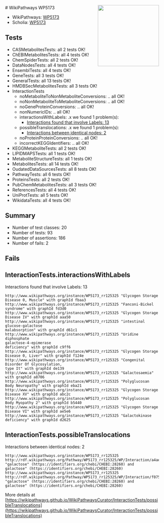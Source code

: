 <img style="float: right; width: 200px" src="https://upload.wikimedia.org/wikipedia/commons/thumb/8/83/Wplogo_with_text_500.png/640px-Wplogo_with_text_500.png" />
# WikiPathways WP5173

* WikiPathways: [WP5173](https://wikipathways.org/pathways/WP5173)
* Scholia: [WP5173](https://scholia.toolforge.org/wikipathways/WP5173)
## Tests
* CASMetabolitesTests: all 2 tests OK!
* ChEBIMetabolitesTests: all 4 tests OK!
* ChemSpiderTests: all 2 tests OK!
* DataNodesTests: all 4 tests OK!
* EnsemblTests: all 4 tests OK!
* GeneTests: all 3 tests OK!
* GeneralTests: all 13 tests OK!
* HMDBSecMetabolitesTests: all 3 tests OK!
* InteractionTests
    * noMetaboliteToNonMetaboliteConversions: .. all OK!
    * noNonMetaboliteToMetaboliteConversions: .. all OK!
    * noGeneProteinConversions: .. all OK!
    * nonNumericIDs: .. all OK!
    * interactionsWithLabels: .x we found 1 problem(s):
        * [Interactions found that involve Labels: 13](#fe97a8bb)
    * possibleTranslocations: .x we found 1 problem(s):
        * [Interactions between identical nodes: 2](#1c118207)
    * noProteinProteinConversions: .. all OK!
    * incorrectKEGGIdentifiers: .. all OK!
* KEGGMetaboliteTests: all 2 tests OK!
* LIPIDMAPSTests: all 1 tests OK!
* MetaboliteStructureTests: all 1 tests OK!
* MetabolitesTests: all 14 tests OK!
* OudatedDataSourcesTests: all 8 tests OK!
* PathwayTests: all 6 tests OK!
* ProteinsTests: all 2 tests OK!
* PubChemMetabolitesTests: all 3 tests OK!
* ReferencesTests: all 4 tests OK!
* UniProtTests: all 5 tests OK!
* WikidataTests: all 4 tests OK!


## Summary

* Number of test classes: 20
* Number of tests: 93
* Number of assertions: 186
* Number of fails: 2

## Fails

<a name="fe97a8bb" />

## InteractionTests.interactionsWithLabels

Interactions found that involve Labels: 13
```
http://www.wikipathways.org/instance/WP5173_rr125325 "Glycogen Storage Disease 0, Muscle" with graphId fbaa3
http://www.wikipathways.org/instance/WP5173_rr125325 "Fanconi-Bickel syndrome" with graphId fd3d0
http://www.wikipathways.org/instance/WP5173_rr125325 "Glycogen Storage 
Disease IV" with graphId aaa50
http://www.wikipathways.org/instance/WP5173_rr125325 "intestinal glucose-galactose 
malabsorption" with graphId d61c1
http://www.wikipathways.org/instance/WP5173_rr125325 "Uridine diphosphate 
galactose-4-epimerase 
deficiency" with graphId c9ff6
http://www.wikipathways.org/instance/WP5173_rr125325 "Glycogen Storage Disease 0, Liver" with graphId f124e
http://www.wikipathways.org/instance/WP5173_rr125325 "Congenital Disorder Of Glycosylation, 
type It" with graphId de139
http://www.wikipathways.org/instance/WP5173_rr125325 "Galactosaemia" with graphId a8706
http://www.wikipathways.org/instance/WP5173_rr125325 "Polyglucosan Body Neuropathy" with graphId eba21
http://www.wikipathways.org/instance/WP5173_rr125325 "Glycogen Storage Disease XV" with graphId abc2c
http://www.wikipathways.org/instance/WP5173_rr125325 "Polyglucosan Body Myopathy 2" with graphId b5440
http://www.wikipathways.org/instance/WP5173_rr125325 "Glycogen Storage 
Disease VI" with graphId ae5e6
http://www.wikipathways.org/instance/WP5173_rr125325 "Galactokinase deficiency" with graphId d2625
```

<a name="1c118207" />

## InteractionTests.possibleTranslocations

Interactions between identical nodes: 2
```
http://www.wikipathways.org/instance/WP5173_rr125325 http://rdf.wikipathways.org/Pathway/WP5173_rr125325/WP/Interaction/a4ae6 "galactose" (https://identifiers.org/chebi/CHEBI:28260) and 
galactose" (https://identifiers.org/chebi/CHEBI:28260)
http://www.wikipathways.org/instance/WP5173_rr125325 http://rdf.wikipathways.org/Pathway/WP5173_rr125325/WP/Interaction/f075d "galactose" (https://identifiers.org/chebi/CHEBI:28260) and 
galactose" (https://identifiers.org/chebi/CHEBI:28260)
```

More details at [https://wikipathways.github.io/WikiPathwaysCurator/InteractionTests/possibleTranslocations](https://wikipathways.github.io/WikiPathwaysCurator/InteractionTests/possibleTranslocations)

